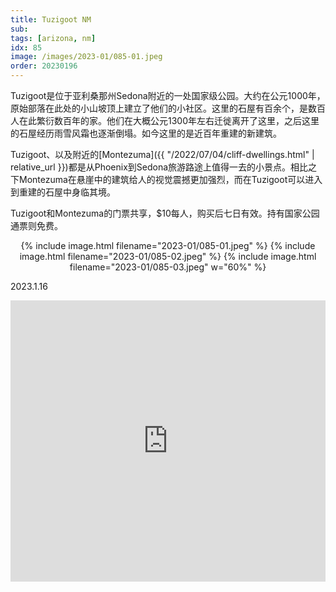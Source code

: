 ```yaml
---
title: Tuzigoot NM
sub: 
tags: [arizona, nm]
idx: 85
image: /images/2023-01/085-01.jpeg
order: 20230196
---
```


Tuzigoot是位于亚利桑那州Sedona附近的一处国家级公园。大约在公元1000年，原始部落在此处的小山坡顶上建立了他们的小社区。这里的石屋有百余个，是数百人在此繁衍数百年的家。他们在大概公元1300年左右迁徙离开了这里，之后这里的石屋经历雨雪风霜也逐渐倒塌。如今这里的是近百年重建的新建筑。

Tuzigoot、以及附近的[Montezuma]({{ "/2022/07/04/cliff-dwellings.html" | relative_url }})都是从Phoenix到Sedona旅游路途上值得一去的小景点。相比之下Montezuma在悬崖中的建筑给人的视觉震撼更加强烈，而在Tuzigoot可以进入到重建的石屋中身临其境。

Tuzigoot和Montezuma的门票共享，$10每人，购买后七日有效。持有国家公园通票则免费。

<p style="text-align: center">
{% include image.html filename="2023-01/085-01.jpeg" %}
{% include image.html filename="2023-01/085-02.jpeg" %}
{% include image.html filename="2023-01/085-03.jpeg" w="60%" %}
</p>

2023.1.16

<iframe src="https://www.google.com/maps/embed?pb=!1m14!1m8!1m3!1d839097.1120486191!2d-112.1239291!3d34.7625676!3m2!1i1024!2i768!4f13.1!3m3!1m2!1s0x872d0e35d3a07b7d%3A0x94de2964ff586c1a!2sTuzigoot%20National%20Monument!5e0!3m2!1sen!2sus!4v1678648655598!5m2!1sen!2sus" width="100%" height="450" style="border:0;" allowfullscreen="" loading="lazy" referrerpolicy="no-referrer-when-downgrade"></iframe>
